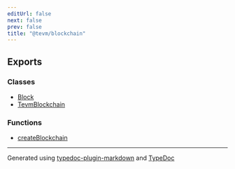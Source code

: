 ```yaml
---
editUrl: false
next: false
prev: false
title: "@tevm/blockchain"
---
```


## Exports

### Classes

- [Block](/reference/tevm/blockchain/classes/block/)
- [TevmBlockchain](/reference/tevm/blockchain/classes/tevmblockchain/)

### Functions

- [createBlockchain](/reference/tevm/blockchain/functions/createblockchain/)

***
Generated using [typedoc-plugin-markdown](https://www.npmjs.com/package/typedoc-plugin-markdown) and [TypeDoc](https://typedoc.org/)
